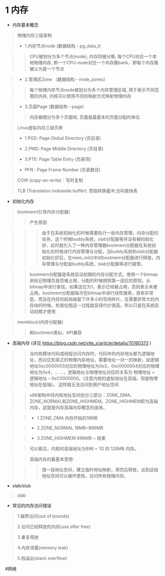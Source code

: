 # 1 内存

- 内存基本概念

> 物理内存三级架构

> - 1.内存节点node (数据结构 - pg_data_t)

>> CPU被划分为多个节点(node), 内存则被分簇, 每个CPU对应一个本地物理内存, 即一个CPU-node对应一个内存簇bank，即每个内存簇被认为是一个节点

> - 2.管理区Zone （数据结构 - node_zones）

>> 每个物理内存节点node被划分为多个内存管理区域, 用于表示不同范围的内存, 内核可以使用不同的映射方式映射物理内存

> - 3.页面Page (数据结构 - page)

>> 内存被细分为多个页面帧, 页面是最基本的页面分配的单位

> Linux虚拟内存三级页表

> - 1.PGD: Page Global Directory (页目录)

> - 2.PMD: Page Middle Directory (页目录)

> - 3.PTE:  Page Table Entry  (页表项)

> - PFN : Page Frame Number (页表数目)

> COW (copy-on-write)：写时复制

> TLB (Translation lookaside buffer): 旁路转换缓冲,也叫做快表

- 初始化内存

> bootmem(引导内存分配器)

>> 产生原因

>>> 由于在系统初始化的时候需要执行一些内存管理，内存分配的任务，这个时候buddy系统，slab分配器等并没有被初始化好，此时就引入了一种内存管理器bootmem分配器在系统初始化的时候进行内存管理与分配，当buddy系统和slab分配器初始化好后，在mem_init()中对bootmem分配器进行释放，内存管理与分配由buddy系统，slab分配器等进行接管。

>> bootmem分配器是系统启动初期的内存分配方式。使用一个bitmap来标记物理页是否被占用，分配的时候按照第一适应的原则，从bitmap中进行查找，如果这位为1，表示已经被占用，否则表示未被占用。bootmem分配器每次在bitmap中进行线性搜索，效率非常低，而且在内存的起始端留下许多小的空闲碎片，在需要非常大的内存块的时候，检查位图这一过程就显得代价很高。所以只是在系统启动初期才使用

> memblock(内存分配器)

>> 和bootmem类似，API兼容

- 高端内存 (详见 https://blog.csdn.net/vite_s/article/details/70160373 )

>> 当内核模块代码或线程访问内存时，代码中的内存地址都为逻辑地址，而对应到真正的物理内存地址，需要地址一对一的映射，如逻辑地址0xc0000003对应的物理地址为0x3，0xc0000004对应的物理地址为0x4，… …，逻辑地址与物理地址对应的关系为 物理地址 = 逻辑地址 – 0xC0000000。(注意内核的虚拟地址在高端，但是物理地址在低端)。 这样就无法访问到用户地址空间

>> x86架构中将内核地址空间划分三部分：ZONE_DMA、ZONE_NORMAL和ZONE_HIGHMEM。ZONE_HIGHMEM即为高端内存，这就是内存高端内存概念的由来。

>> - 1.ZONE_DMA        内存开始的16MB

>> - 2.ZONE_NORMAL       16MB~896MB

>> - 3.ZONE_HIGHMEM       896MB ~ 结束

>> 可以看见，内核的高端地址为896 ~ 1G 的 128MB 内存。

>> 高端内存的最基本思想:

>>> 借一段地址空间，建立临时地址映射，用完后释放，达到这段地址空间可以循环使用，访问所有物理内存。


- slab/slub

> slab

- 常见的内存访问错误

> 1.越界访问(out of bounds)

> 2.访问已经释放的内存(use after free)

> 3.重复释放

> 4.内存泄露(memory leak)

> 5.栈溢出(stack overflow)

#网络


 



